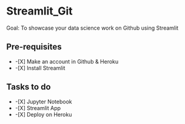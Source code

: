 # Streamlit_Git
Goal: To showcase your data science work on Github using Streamlit
<h2>Pre-requisites</h2>
<ul>
  <li>-[X] Make an account in Github & Heroku</li>
  <li>-[X] Install Streamlit</li>
</ul>

<h2>Tasks to do</h2>
<ul>
  <li>-[X] Jupyter Notebook</li>
  <li>-[X] Streamlit App</li>
  <li>-[X] Deploy on Heroku</li> 
</ul>
